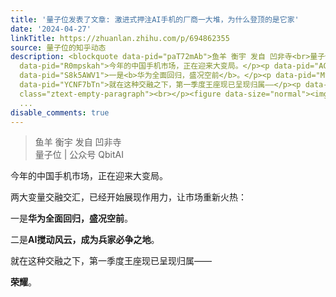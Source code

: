 ```yaml
---
title: '量子位发表了文章: 激进式押注AI手机的厂商一大堆，为什么登顶的是它家'
date: '2024-04-27'
linkTitle: https://zhuanlan.zhihu.com/p/694862355
source: 量子位的知乎动态
description: <blockquote data-pid="paT72mAb">鱼羊 衡宇 发自 凹非寺<br>量子位 | 公众号 QbitAI</blockquote><p
  data-pid="R0mpskah">今年的中国手机市场，正在迎来大变局。</p><p data-pid="AG77YMko">两大变量交融交汇，已经开始展现作用力，让市场重新火热：</p><p
  data-pid="S8k5AWV1">一是<b>华为全面回归，盛况空前</b>。</p><p data-pid="Mv4EdWz3">二是<b>AI搅动风云，成为兵家必争之地</b>。</p><p
  data-pid="YCNF7bTn">就在这种交融之下，第一季度王座现已呈现归属——</p><p data-pid="5U_7HWst"><b>荣耀</b>。</p><p
  class="ztext-empty-paragraph"><br></p><figure data-size="normal"><img src="https://pic2.zhimg.c
  ...
disable_comments: true
---
```

<blockquote data-pid="paT72mAb">鱼羊 衡宇 发自 凹非寺<br>量子位 | 公众号 QbitAI</blockquote><p data-pid="R0mpskah">今年的中国手机市场，正在迎来大变局。</p><p data-pid="AG77YMko">两大变量交融交汇，已经开始展现作用力，让市场重新火热：</p><p data-pid="S8k5AWV1">一是<b>华为全面回归，盛况空前</b>。</p><p data-pid="Mv4EdWz3">二是<b>AI搅动风云，成为兵家必争之地</b>。</p><p data-pid="YCNF7bTn">就在这种交融之下，第一季度王座现已呈现归属——</p><p data-pid="5U_7HWst"><b>荣耀</b>。</p><p class="ztext-empty-paragraph"><br></p><figure data-size="normal"><img src="https://pic2.zhimg.c ...